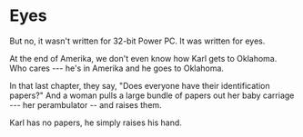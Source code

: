 # Eyes

But no, it wasn't written for 32-bit Power PC. It was written for eyes.

At the end of Amerika, we don't even know how Karl gets to Oklahoma. Who cares --- he's in Amerika
and he goes to Oklahoma.

In that last chapter, they say, "Does everyone have their identification papers?" And a woman pulls
a large bundle of papers out her baby carriage --- her perambulator -- and raises them.

Karl has no papers, he simply raises his hand.
